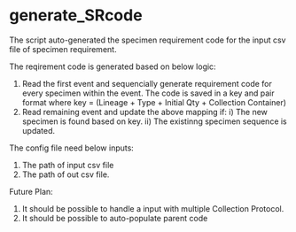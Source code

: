 # generate_SRcode

The script auto-generated the specimen requirement code for the input csv file of specimen requirement.

The reqirement code is generated based on below logic:
1. Read the first event and sequencially generate requirement code for every specimen within the event. The code is saved in a key and pair format where key = (Lineage + Type + Initial Qty + Collection Container) 
2. Read remaining event and update the above mapping if:
  i) The new specimen is found based on key.
  ii) The existinng specimen sequence is updated.

The config file need below inputs:
1. The path of input csv file
2. The path of out csv file.

Future Plan:
1. It should be possible to handle a input with multiple Collection Protocol.
2. It should be possible to auto-populate parent code
